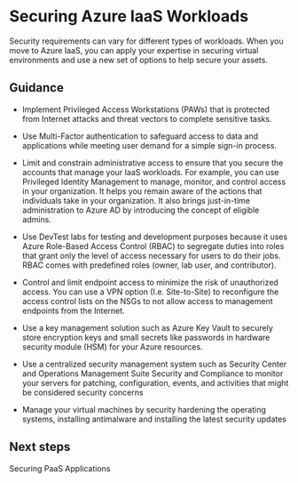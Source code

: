 # Securing Azure IaaS Workloads

Security requirements can vary for different types of workloads.  When you move to Azure IaaS, you can apply your expertise in securing virtual environments and use a new set of options to help secure your assets. 


## Guidance 
- Implement Privileged Access Workstations (PAWs) that is protected from Internet attacks and threat vectors to complete sensitive tasks.  

- Use Multi-Factor authentication to safeguard access to data and applications while meeting user demand for a simple sign-in process.  
- Limit and constrain administrative access to ensure that you secure the accounts that manage your IaaS workloads. For example, you can use Privileged Identity Management to manage, monitor, and control access in your organization. It helps you remain aware of the actions that individuals take in your organization. It also brings just-in-time administration to Azure AD by introducing the concept of eligible admins.  
- Use DevTest labs for testing and development purposes because it uses Azure Role-Based Access Control (RBAC) to segregate duties into roles that grant only the level of access necessary for users to do their jobs. RBAC comes with predefined roles (owner, lab user, and contributor).  
- Control and limit endpoint access to minimize the risk of unauthorized access. You can use a VPN option (I.e. Site-to-Site) to reconfigure the access control lists on the NSGs to not allow access to management endpoints from the Internet. 
- Use a key management solution such as Azure Key Vault to securely store encryption keys and small secrets like passwords in hardware security module (HSM) for your Azure resources. 
- Use a centralized security management system such as  Security Center and Operations Management Suite Security and Compliance to monitor your servers for patching, configuration, events, and activities that might be considered security concerns 
- Manage your virtual machines by security hardening the operating systems, installing antimalware and installing the latest security updates 



## Next steps 
Securing PaaS Applications 
